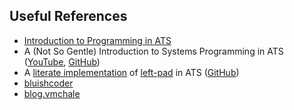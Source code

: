 ## Useful References

- [Introduction to Programming in ATS][1]
- A (Not So Gentle) Introduction to Systems Programming in ATS
  ([YouTube][2], [GitHub][3])
- A [literate implementation][4] of [left-pad][5] in ATS ([GitHub][6])
- [bluishcoder][7]
- [blog.vmchale][8]

[1]: http://www.ats-lang.org/Documents.html#INT2PROGINATS
[2]: https://www.youtube.com/watch?v=zt0OQb1DBko
[3]: https://github.com/deech/ATS-Strange-Loop-Talk
[4]: https://github.com/deech/LeftPad/blob/master/left-pad.org
[5]: https://www.npmjs.com/package/left-pad
[6]: https://github.com/deech/LeftPad
[7]: https://bluishcoder.co.nz/tags/ats/index.html
[8]: http://blog.vmchale.com/category/ATS
